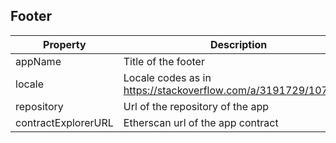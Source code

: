 ## Footer
| Property            | Description                                                    | Type   | Default                                                                      |
|---------------------|----------------------------------------------------------------|--------|------------------------------------------------------------------------------|
| appName             | Title of the footer                                            | string | Kleros                                                                       |
| locale              | Locale codes as in https://stackoverflow.com/a/3191729/1079908 | string | en                                                                           |
| repository          | Url of the repository of the app                               | string | https://github.com/kleros                                                    |
| contractExplorerURL | Etherscan url of the app contract                              | string | https://etherscan.io/address/0x988b3a538b618c7a603e1c11ab82cd16dbe28069#code |


